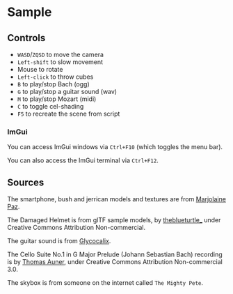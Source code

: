 # Sample

## Controls

- `WASD`/`ZQSD` to move the camera
- `Left-shift` to slow movement
- Mouse to rotate
- `Left-click` to throw cubes
- `B` to play/stop Bach (ogg)
- `G` to play/stop a guitar sound (wav)
- `M` to play/stop Mozart (midi)
- `C` to toggle cel-shading
- `F5` to recreate the scene from script

### ImGui

You can access ImGui windows via `Ctrl+F10` (which toggles the menu bar).

You can also access the ImGui terminal via `Ctrl+F12`.

## Sources

The smartphone, bush and jerrican models and textures are from [Marjolaine Paz](https://twitter.com/Linheha).

The Damaged Helmet is from glTF sample models, by [theblueturtle_](https://sketchfab.com/theblueturtle_) under Creative Commons Attribution Non-commercial.

The guitar sound is from [Glycocalix](https://twitter.com/glyc0calix).

The Cello Suite No.1 in G Major Prelude (Johann Sebastian Bach) recording is by [Thomas Auner](http://www.thomas-auner.com/), under Creative Commons Attribution Non-commercial 3.0.

The skybox is from someone on the internet called `The Mighty Pete`.
